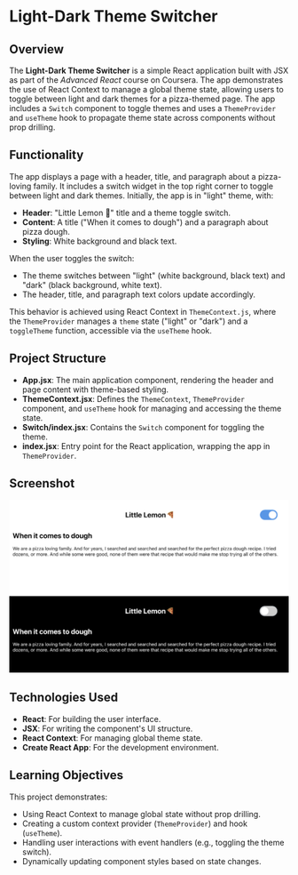 # Light-Dark Theme Switcher

## Overview
The **Light-Dark Theme Switcher** is a simple React application built with JSX as part of the *Advanced React* course on Coursera. The app demonstrates the use of React Context to manage a global theme state, allowing users to toggle between light and dark themes for a pizza-themed page. The app includes a `Switch` component to toggle themes and uses a `ThemeProvider` and `useTheme` hook to propagate theme state across components without prop drilling.

## Functionality
The app displays a page with a header, title, and paragraph about a pizza-loving family. It includes a switch widget in the top right corner to toggle between light and dark themes. Initially, the app is in "light" theme, with:
- **Header**: "Little Lemon 🍕" title and a theme toggle switch.
- **Content**: A title ("When it comes to dough") and a paragraph about pizza dough.
- **Styling**: White background and black text.

When the user toggles the switch:
- The theme switches between "light" (white background, black text) and "dark" (black background, white text).
- The header, title, and paragraph text colors update accordingly.

This behavior is achieved using React Context in `ThemeContext.js`, where the `ThemeProvider` manages a `theme` state ("light" or "dark") and a `toggleTheme` function, accessible via the `useTheme` hook.

## Project Structure
- **App.jsx**: The main application component, rendering the header and page content with theme-based styling.
- **ThemeContext.jsx**: Defines the `ThemeContext`, `ThemeProvider` component, and `useTheme` hook for managing and accessing the theme state.
- **Switch/index.jsx**: Contains the `Switch` component for toggling the theme.
- **index.jsx**: Entry point for the React application, wrapping the app in `ThemeProvider`.

## Screenshot
![Theme Switcher Output](assets/output.png)

## Technologies Used
- **React**: For building the user interface.
- **JSX**: For writing the component's UI structure.
- **React Context**: For managing global theme state.
- **Create React App**: For the development environment.

## Learning Objectives
This project demonstrates:
- Using React Context to manage global state without prop drilling.
- Creating a custom context provider (`ThemeProvider`) and hook (`useTheme`).
- Handling user interactions with event handlers (e.g., toggling the theme switch).
- Dynamically updating component styles based on state changes.